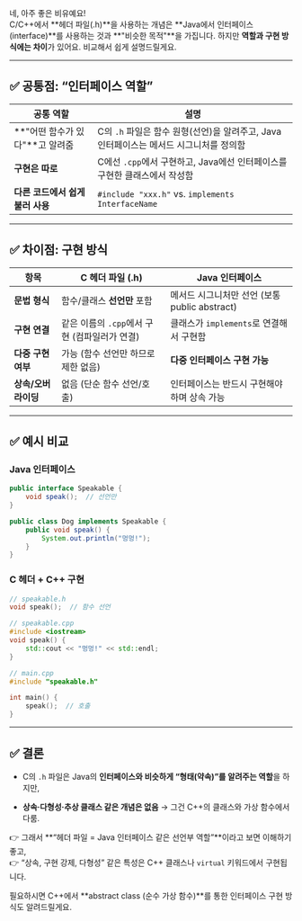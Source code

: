 네, 아주 좋은 비유예요!  
C/C++에서 **헤더 파일(.h)**을 사용하는 개념은 **Java에서 인터페이스(interface)**를 사용하는 것과 **"비슷한 목적"**을 가집니다. 하지만 **역할과 구현 방식에는 차이**가 있어요. 비교해서 쉽게 설명드릴게요.

---

## ✅ 공통점: “인터페이스 역할”

|공통 역할|설명|
|---|---|
|**"어떤 함수가 있다"**고 알려줌|C의 `.h` 파일은 함수 원형(선언)을 알려주고, Java 인터페이스는 메서드 시그니처를 정의함|
|**구현은 따로**|C에선 `.cpp`에서 구현하고, Java에선 인터페이스를 구현한 클래스에서 작성함|
|**다른 코드에서 쉽게 불러 사용**|`#include "xxx.h"` vs. `implements InterfaceName`|

---

## ✅ 차이점: 구현 방식

|항목|C 헤더 파일 (.h)|Java 인터페이스|
|---|---|---|
|**문법 형식**|함수/클래스 **선언만** 포함|메서드 시그니처만 선언 (보통 public abstract)|
|**구현 연결**|같은 이름의 `.cpp`에서 구현 (컴파일러가 연결)|클래스가 `implements`로 연결해서 구현함|
|**다중 구현 여부**|가능 (함수 선언만 하므로 제한 없음)|**다중 인터페이스 구현 가능**|
|**상속/오버라이딩**|없음 (단순 함수 선언/호출)|인터페이스는 반드시 구현해야 하며 상속 가능|

---

## ✅ 예시 비교

### Java 인터페이스

```java
public interface Speakable {
    void speak();  // 선언만
}

public class Dog implements Speakable {
    public void speak() {
        System.out.println("멍멍!");
    }
}
```

### C 헤더 + C++ 구현

```c++
// speakable.h
void speak();  // 함수 선언
```

```c++
// speakable.cpp
#include <iostream>
void speak() {
    std::cout << "멍멍!" << std::endl;
}
```

```c++
// main.cpp
#include "speakable.h"

int main() {
    speak();  // 호출
}
```

---

## ✅ 결론

- C의 `.h` 파일은 Java의 **인터페이스와 비슷하게 “형태(약속)”를 알려주는 역할**을 하지만,
    
- **상속·다형성·추상 클래스 같은 개념은 없음** → 그건 C++의 클래스와 가상 함수에서 다룸.
    

👉 그래서 **“헤더 파일 = Java 인터페이스 같은 선언부 역할”**이라고 보면 이해하기 좋고,  
👉 “상속, 구현 강제, 다형성” 같은 특성은 C++ 클래스나 `virtual` 키워드에서 구현됩니다.

필요하시면 C++에서 **abstract class (순수 가상 함수)**를 통한 인터페이스 구현 방식도 알려드릴게요.